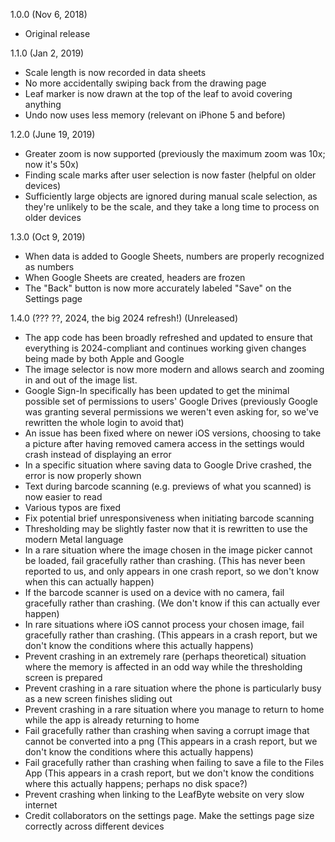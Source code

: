 1.0.0 (Nov 6, 2018)
* Original release

1.1.0 (Jan 2, 2019)
* Scale length is now recorded in data sheets
* No more accidentally swiping back from the drawing page
* Leaf marker is now drawn at the top of the leaf to avoid covering anything
* Undo now uses less memory (relevant on iPhone 5 and before)

1.2.0 (June 19, 2019)
* Greater zoom is now supported (previously the maximum zoom was 10x; now it's 50x)
* Finding scale marks after user selection is now faster (helpful on older devices)
* Sufficiently large objects are ignored during manual scale selection, as they're unlikely to be the scale, and they take a long time to process on older devices

1.3.0 (Oct 9, 2019)
* When data is added to Google Sheets, numbers are properly recognized as numbers
* When Google Sheets are created, headers are frozen
* The "Back" button is now more accurately labeled "Save" on the Settings page

1.4.0 (??? ??, 2024, the big 2024 refresh!) (Unreleased)
* The app code has been broadly refreshed and updated to ensure that everything is 2024-compliant and continues working given changes being made by both Apple and Google
* The image selector is now more modern and allows search and zooming in and out of the image list.
* Google Sign-In specifically has been updated to get the minimal possible set of permissions to users' Google Drives (previously Google was granting several permissions we weren't even asking for, so we've rewritten the whole login to avoid that) 
* An issue has been fixed where on newer iOS versions, choosing to take a picture after having removed camera access in the settings would crash instead of displaying an error
* In a specific situation where saving data to Google Drive crashed, the error is now properly shown
* Text during barcode scanning (e.g. previews of what you scanned) is now easier to read
* Various typos are fixed
* Fix potential brief unresponsiveness when initiating barcode scanning
* Thresholding may be slightly faster now that it is rewritten to use the modern Metal language
* In a rare situation where the image chosen in the image picker cannot be loaded, fail gracefully rather than crashing. (This has never been reported to us, and only appears in one crash report, so we don't know when this can actually happen)
* If the barcode scanner is used on a device with no camera, fail gracefully rather than crashing. (We don't know if this can actually ever happen)
* In rare situations where iOS cannot process your chosen image, fail gracefully rather than crashing. (This appears in a crash report, but we don't know the conditions where this actually happens)
* Prevent crashing in an extremely rare (perhaps theoretical) situation where the memory is affected in an odd way while the thresholding screen is prepared
* Prevent crashing in a rare situation where the phone is particularly busy as a new screen finishes sliding out
* Prevent crashing in a rare situation where you manage to return to home while the app is already returning to home
* Fail gracefully rather than crashing when saving a corrupt image that cannot be converted into a png (This appears in a crash report, but we don't know the conditions where this actually happens)
* Fail gracefully rather than crashing when failing to save a file to the Files App (This appears in a crash report, but we don't know the conditions where this actually happens; perhaps no disk space?)
* Prevent crashing when linking to the LeafByte website on very slow internet
* Credit collaborators on the settings page. Make the settings page size correctly across different devices
